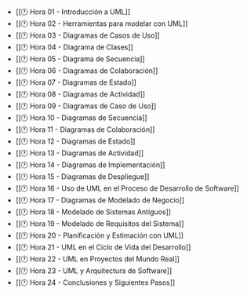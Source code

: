 - [[🕐 Hora 01 - Introducción a UML]]
- [[🕐 Hora 02 - Herramientas para modelar con UML]]
- [[🕐 Hora 03 - Diagramas de Casos de Uso]]
- [[🕐 Hora 04 - Diagrama de Clases]]
- [[🕐 Hora 05 - Diagrama de Secuencia]]
- [[🕐 Hora 06 - Diagramas de Colaboración]]
- [[🕐 Hora 07 - Diagramas de Estado]]
- [[🕐 Hora 08 - Diagramas de Actividad]]
- [[🕐 Hora 09 - Diagramas de Caso de Uso]]
- [[🕐 Hora 10 - Diagramas de Secuencia]]
- [[🕐 Hora 11 - Diagramas de Colaboración]]
- [[🕐 Hora 12 - Diagramas de Estado]]
- [[🕐 Hora 13 - Diagramas de Actividad]]
- [[🕐 Hora 14 - Diagramas de Implementación]]
- [[🕐 Hora 15 - Diagramas de Despliegue]]
- [[🕐 Hora 16 - Uso de UML en el Proceso de Desarrollo de Software]]
- [[🕐 Hora 17 - Diagramas de Modelado de Negocio]]
- [[🕐 Hora 18 - Modelado de Sistemas Antiguos]]
- [[🕐 Hora 19 - Modelado de Requisitos del Sistema]]
- [[🕐 Hora 20 - Planificación y Estimación con UML]]
- [[🕐 Hora 21 - UML en el Ciclo de Vida del Desarrollo]]
- [[🕐 Hora 22 - UML en Proyectos del Mundo Real]]
- [[🕐 Hora 23 - UML y Arquitectura de Software]]
- [[🕐 Hora 24 - Conclusiones y Siguientes Pasos]]